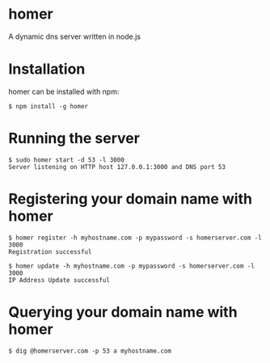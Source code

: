 # homer

A dynamic dns server written in node.js

# Installation

homer can be installed with npm:

```
$ npm install -g homer
```

# Running the server

```
$ sudo homer start -d 53 -l 3000
Server listening on HTTP host 127.0.0.1:3000 and DNS port 53
```

# Registering your domain name with homer

```
$ homer register -h myhostname.com -p mypassword -s homerserver.com -l 3000
Registration successful

$ homer update -h myhostname.com -p mypassword -s homerserver.com -l 3000
IP Address Update successful
```

# Querying your domain name with homer

```
$ dig @homerserver.com -p 53 a myhostname.com
```
